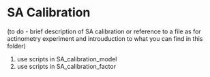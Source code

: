 # SA Calibration

(to do - brief description of SA calibration or reference to a file as for actinometry experiment and introuduction to what you can find in this folder)

1) use scripts in SA_calibration_model
2) use scripts in SA_calibration_factor
